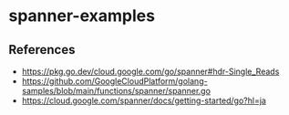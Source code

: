 # spanner-examples

## References
- https://pkg.go.dev/cloud.google.com/go/spanner#hdr-Single_Reads
- https://github.com/GoogleCloudPlatform/golang-samples/blob/main/functions/spanner/spanner.go
- https://cloud.google.com/spanner/docs/getting-started/go?hl=ja